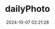 ---
title: dailyPhoto
date: 2024-10-07 02:21:28
aside: false
top_img: false
type: "album_detail"
---